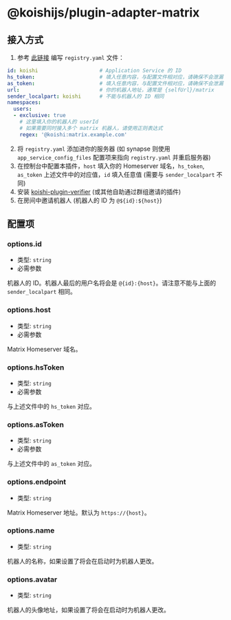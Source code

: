 # @koishijs/plugin-adapter-matrix

## 接入方式

1. 参考 [此链接](https://spec.matrix.org/unstable/application-service-api/#registration) 编写 `registry.yaml` 文件：

```yaml
id: koishi                    # Application Service 的 ID
hs_token:                     # 填入任意内容，与配置文件相对应，请确保不会泄漏
as_token:                     # 填入任意内容，与配置文件相对应，请确保不会泄漏
url:                          # 你的机器人地址，通常是 {selfUrl}/matrix
sender_localpart: koishi      # 不能与机器人的 ID 相同
namespaces:
  users:
  - exclusive: true
    # 这里填入你的机器人的 userId
    # 如果需要同时接入多个 matrix 机器人，请使用正则表达式
    regex: '@koishi:matrix.example.com'
```

2. 将 `registry.yaml` 添加进你的服务器 (如 synapse 则使用 `app_service_config_files` 配置项来指向 `registry.yaml` 并重启服务器)
3. 在控制台中配置本插件，`host` 填入你的 Homeserver 域名，`hs_token`, `as_token` 上述文件中的对应值，`id` 填入任意值 (需要与 `sender_localpart` 不同)
4. 安装 [koishi-plugin-verifier](https://common.koishi.chat/plugins/verifier.html) (或其他自助通过群组邀请的插件)
5. 在房间中邀请机器人 (机器人的 ID 为 `@${id}:${host}`)

## 配置项

### options.id

- 类型: `string`
- 必需参数

机器人的 ID。机器人最后的用户名将会是 `@{id}:{host}`。请注意不能与上面的 `sender_localpart` 相同。

### options.host

- 类型: `string`
- 必需参数

Matrix Homeserver 域名。

### options.hsToken

- 类型: `string`
- 必需参数

与上述文件中的 `hs_token` 对应。

### options.asToken

- 类型: `string`
- 必需参数

与上述文件中的 `as_token` 对应。

### options.endpoint

- 类型: `string`

Matrix Homeserver 地址。默认为 `https://{host}`。

### options.name

- 类型: `string`

机器人的名称，如果设置了将会在启动时为机器人更改。

### options.avatar

- 类型: `string`

机器人的头像地址，如果设置了将会在启动时为机器人更改。
